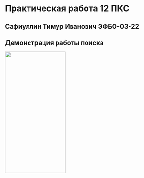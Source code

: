 # Практическая работа 12 ПКС

## Сафиуллин Тимур Иванович ЭФБО-03-22

## Демонстрация работы поиска
<img src="https://github.com/SafiullinT/pks_12/blob/master/images/1.gif" width="200" height="400">
